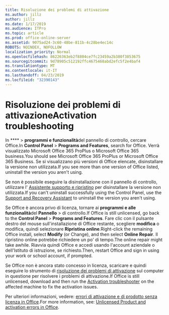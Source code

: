 ```yaml
---
title: Risoluzione dei problemi di attivazione
ms.author: jillz
author: jillz
ms.date: 1/17/2019
ms.audience: ITPro
ms.topic: article
ms.prod: office-online-server
ms.assetid: 9075ad24-3c60-48be-811b-4c28be4ec14c
ROBOTS: NOINDEX, NOFOLLOW
localization_priority: Normal
ms.openlocfilehash: 86226363eb2f8804ce7fc23459a2b380f3853675
ms.sourcegitcommit: 9d78905c512192ffc4675468abd2efc5f2e4baf4
ms.translationtype: MT
ms.contentlocale: it-IT
ms.lasthandoff: 04/23/2019
ms.locfileid: "32390143"
---
```

# <a name="activation-troubleshooting"></a><span data-ttu-id="99e6e-102">Risoluzione dei problemi di attivazione</span><span class="sxs-lookup"><span data-stu-id="99e6e-102">Activation troubleshooting</span></span>

<span data-ttu-id="99e6e-103">In \*\*\*\* \> **programmi e funzionalità**del pannello di controllo, cercare Office.</span><span class="sxs-lookup"><span data-stu-id="99e6e-103">In **Control Panel** \> **Programs and Features**, search for Office.</span></span> <span data-ttu-id="99e6e-104">Verrà visualizzato Microsoft Office 365 ProPlus o Microsoft Office 365 business.</span><span class="sxs-lookup"><span data-stu-id="99e6e-104">You should see Microsoft Office 365 ProPlus or Microsoft Office 365 Business.</span></span> <span data-ttu-id="99e6e-105">Se si visualizzano più versioni di Office elencate, disinstallare la versione non utilizzata.</span><span class="sxs-lookup"><span data-stu-id="99e6e-105">If you see more than one version of Office listed, uninstall the version you aren't using.</span></span> 
  
<span data-ttu-id="99e6e-106">Se non è possibile eseguire la disinstallazione con il pannello di controllo, utilizzare l' [Assistente supporto e ripristino](https://aka.ms/SARA-OfficeUninstall-Alchemy) per disinstallare la versione non utilizzata.</span><span class="sxs-lookup"><span data-stu-id="99e6e-106">If you can't uninstall successfully using the Control Panel, use the [Support and Recovery Assistant](https://aka.ms/SARA-OfficeUninstall-Alchemy) to uninstall the version you aren't using.</span></span> 
  
<span data-ttu-id="99e6e-107">Se Office è ancora privo di licenza, tornare ai **programmi e alle funzionalità**del **Pannello** \> di controllo.</span><span class="sxs-lookup"><span data-stu-id="99e6e-107">If Office is still unlicensed, go back to the **Control Panel** \> **Programs and Features**.</span></span> <span data-ttu-id="99e6e-108">Fare clic con il pulsante destro del mouse sull'installazione di Office restante, scegliere **modifica** o modifica, quindi selezionare **Ripristina online**.</span><span class="sxs-lookup"><span data-stu-id="99e6e-108">Right-click the remaining Office install, select **Modify** (or Change), and then select **Online Repair**.</span></span> <span data-ttu-id="99e6e-109">Il ripristino online potrebbe richiedere un po' di tempo.</span><span class="sxs-lookup"><span data-stu-id="99e6e-109">The online repair might take awhile.</span></span> <span data-ttu-id="99e6e-110">Riavvia quindi Office e accedi usando l'account aziendale o dell'Istituto di istruzione, se richiesto.</span><span class="sxs-lookup"><span data-stu-id="99e6e-110">Then, restart Office and sign in using your work or school account, if prompted.</span></span>
  
<span data-ttu-id="99e6e-111">Se Office non è ancora stato concesso in licenza, scaricare e quindi eseguire lo strumento di [risoluzione dei problemi di attivazione](https://aka.ms/SARA-OfficeActivation-Alchemy) sul computer in questione per risolvere i problemi di attivazione.</span><span class="sxs-lookup"><span data-stu-id="99e6e-111">If Office is still unlicensed, download and then run the [Activation troubleshooter](https://aka.ms/SARA-OfficeActivation-Alchemy) on the affected machine to fix the activation issues.</span></span> 
  
<span data-ttu-id="99e6e-112">Per ulteriori informazioni, vedere: [errori di attivazione e di prodotto senza licenza in Office](https://support.office.com/article/0d23d3c0-c19c-4b2f-9845-5344fedc4380).</span><span class="sxs-lookup"><span data-stu-id="99e6e-112">For more information, see: [Unlicensed Product and activation errors in Office](https://support.office.com/article/0d23d3c0-c19c-4b2f-9845-5344fedc4380).</span></span>
